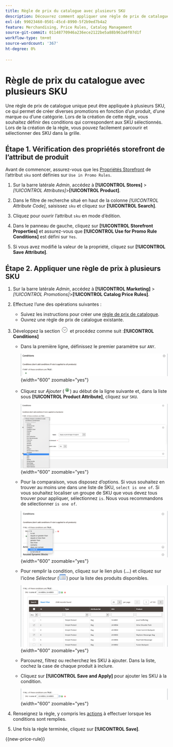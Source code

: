```yaml
---
title: Règle de prix du catalogue avec plusieurs SKU
description: Découvrez comment appliquer une règle de prix de catalogue unique à plusieurs SKU.
exl-id: 99023460-0501-45cd-8990-5f2b9ed7b4a2
feature: Merchandising, Price Rules, Catalog Management
source-git-commit: 01148770946a236ece2122be5a88b963a0f07d1f
workflow-type: tm+mt
source-wordcount: '367'
ht-degree: 0%

---
```


# Règle de prix du catalogue avec plusieurs SKU

Une règle de prix de catalogue unique peut être appliquée à plusieurs SKU, ce qui permet de créer diverses promotions en fonction d’un produit, d’une marque ou d’une catégorie. Lors de la création de cette règle, vous souhaitez définir des conditions qui correspondent aux SKU sélectionnés. Lors de la création de la règle, vous pouvez facilement parcourir et sélectionner des SKU dans la grille.

## Étape 1. Vérification des propriétés storefront de l’attribut de produit

Avant de commencer, assurez-vous que les [Propriétés Storefront](../catalog/attribute-product-create.md#step-4-describe-the-storefront-properties) de l’attribut `sku` sont définies sur `Use in Promo Rules`.

1. Sur la barre latérale _Admin_, accédez à **[!UICONTROL Stores]** > _[!UICONTROL Attributes]_>**[!UICONTROL Product]**.

1. Dans le filtre de recherche situé en haut de la colonne _[!UICONTROL Attribute Code]_, saisissez `sku` et cliquez sur **[!UICONTROL Search]**.

1. Cliquez pour ouvrir l’attribut `sku` en mode d’édition.

1. Dans le panneau de gauche, cliquez sur **[!UICONTROL Storefront Properties]** et assurez-vous que **[!UICONTROL Use for Promo Rule Conditions]** est défini sur `Yes`.

1. Si vous avez modifié la valeur de la propriété, cliquez sur **[!UICONTROL Save Attribute]**.

## Étape 2. Appliquer une règle de prix à plusieurs SKU

1. Sur la barre latérale _Admin_, accédez à **[!UICONTROL Marketing]** > _[!UICONTROL Promotions]_>**[!UICONTROL Catalog Price Rules]**.

1. Effectuez l’une des opérations suivantes :

   - Suivez les instructions pour créer une [règle de prix de catalogue](price-rules-catalog.md).
   - Ouvrez une règle de prix de catalogue existante.

1. Développez la section ![Sélecteur d’extension](../assets/icon-display-expand.png) et procédez comme suit :**[!UICONTROL Conditions]**

   - Dans la première ligne, définissez le premier paramètre sur `ANY`.

     ![Condition de règle de prix du catalogue - ANY](./assets/multiple-skus-condition1.png){width="600" zoomable="yes"}

   - Cliquez sur _Ajouter_ (![Ajouter une icône](../assets/icon-add-green-circle.png)) au début de la ligne suivante et, dans la liste sous **[!UICONTROL Product Attribute]**, cliquez sur `SKU`.

     ![Condition de règle de prix du catalogue - SKU est l’un des &#x200B;](./assets/multiple-skus-condition1a.png){width="600" zoomable="yes"}

   - Pour la comparaison, vous disposez d’options. Si vous souhaitez en trouver au moins une dans une liste de SKU, `select is one of`. Si vous souhaitez localiser un groupe de SKU que vous devez tous trouver pour appliquer, sélectionnez `is`. Nous vous recommandons de sélectionner `is one of`.

     ![Condition de règle de prix du catalogue - SKU est l’un des &#x200B;](./assets/multiple-skus-condition1b.png){width="600" zoomable="yes"}

   - Pour remplir la condition, cliquez sur le lien plus (**...**) et cliquez sur l’icône _Sélecteur_ (![Icône Liste](../assets/icon-list-chooser.png)) pour la liste des produits disponibles.

     ![Condition de règle de prix du catalogue - plusieurs SKU](./assets/multiple-skus-condition2b.png){width="600" zoomable="yes"}

   - Parcourez, filtrez ou recherchez les SKU à ajouter. Dans la liste, cochez la case de chaque produit à inclure.

   - Cliquez sur **[!UICONTROL Save and Apply]** pour ajouter les SKU à la condition.

     ![Condition de règle de prix du catalogue - plusieurs SKU](./assets/multiple-skus-condition2.png){width="600" zoomable="yes"}

1. Renseignez la règle, y compris les [actions](price-rules-catalog.md) à effectuer lorsque les conditions sont remplies.

1. Une fois la règle terminée, cliquez sur **[!UICONTROL Save]**.

{{new-price-rule}}
